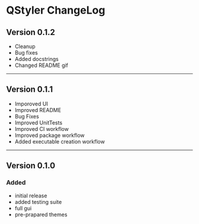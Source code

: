 # QStyler ChangeLog

## Version 0.1.2

- Cleanup
- Bug fixes
- Added docstrings
- Changed README gif

-------------------

## Version 0.1.1

- Imporoved UI
- Improved README
- Bug Fixes
- Improved UnitTests
- Improved CI workflow
- Improved package workflow
- Added executable creation workflow

-------------------

## Version 0.1.0

### Added

- initial release
- added testing suite
- full gui
- pre-prapared themes

